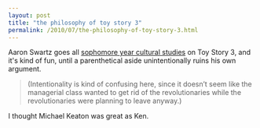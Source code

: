 ```yaml
---
layout: post
title: "the philosophy of toy story 3"
permalink: /2010/07/the-philosophy-of-toy-story-3.html
---
```


<p>Aaron Swartz goes all <a href="http://www.aaronsw.com/weblog/toystory3pol">sophomore year cultural studies</a> on Toy Story 3, and it&#39;s kind of fun, until a parenthetical aside unintentionally ruins his own argument.</p>

<blockquote><p>(Intentionality is kind of confusing here, since it doesn’t seem like the managerial class wanted to get rid of the revolutionaries while the revolutionaries were planning to leave anyway.)</p></blockquote>

<p>I thought Michael Keaton was great as Ken.</p>


